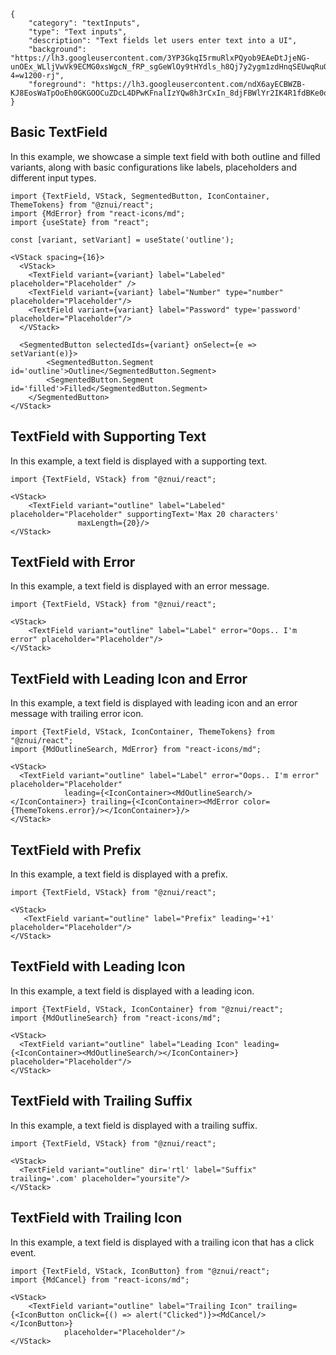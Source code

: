 ```
{
    "category": "textInputs",
    "type": "Text inputs",
    "description": "Text fields let users enter text into a UI",
    "background": "https://lh3.googleusercontent.com/3YP3GkqI5rmuRlxPQyob9EAeDtJjeNG-unOEx_WLljVwVk9ECMG0xsWgcN_fRP_sgGeWlOy9tHYdls_h8Qj7y2ygm1zdHnqSEUwqRuQq_yPHzOC8B-4=w1200-rj",
    "foreground": "https://lh3.googleusercontent.com/ndX6ayECBWZB-KJ8EosWaTpOoEh0GKGOOCuZDcL4DPwKFnalIzYQw8h3rCxIn_8djFBWlYr2IK4R1fdBKe0o_LHPnHXo07d3obTOJcmBrZZvRISANnc=w2400"
}
```

## Basic TextField

In this example, we showcase a simple text field with both outline and filled variants, along with basic configurations like labels, placeholders and different input types.

```tsx
import {TextField, VStack, SegmentedButton, IconContainer, ThemeTokens} from "@znui/react";
import {MdError} from "react-icons/md";
import {useState} from "react";

const [variant, setVariant] = useState('outline');

<VStack spacing={16}>
  <VStack>
    <TextField variant={variant} label="Labeled" placeholder="Placeholder" />
    <TextField variant={variant} label="Number" type="number" placeholder="Placeholder"/>
    <TextField variant={variant} label="Password" type='password' placeholder="Placeholder"/>
  </VStack>

  <SegmentedButton selectedIds={variant} onSelect={e => setVariant(e)}>
        <SegmentedButton.Segment id='outline'>Outline</SegmentedButton.Segment>
        <SegmentedButton.Segment id='filled'>Filled</SegmentedButton.Segment>
    </SegmentedButton>
</VStack>
```

## TextField with Supporting Text

In this example, a text field is displayed with a supporting text.

```tsx
import {TextField, VStack} from "@znui/react";

<VStack>
    <TextField variant="outline" label="Labeled" placeholder="Placeholder" supportingText='Max 20 characters'
               maxLength={20}/>
</VStack>
```

## TextField with Error

In this example, a text field is displayed with an error message.

```tsx
import {TextField, VStack} from "@znui/react";

<VStack>
    <TextField variant="outline" label="Label" error="Oops.. I'm error" placeholder="Placeholder"/>
</VStack>
```

## TextField with Leading Icon and Error

In this example, a text field is displayed with leading icon and an error message with trailing error icon.

```tsx
import {TextField, VStack, IconContainer, ThemeTokens} from "@znui/react";
import {MdOutlineSearch, MdError} from "react-icons/md";

<VStack>
  <TextField variant="outline" label="Label" error="Oops.. I'm error" placeholder="Placeholder"
            leading={<IconContainer><MdOutlineSearch/></IconContainer>} trailing={<IconContainer><MdError color={ThemeTokens.error}/></IconContainer>}/>
</VStack>
```

## TextField with Prefix

In this example, a text field is displayed with a prefix.

```tsx
import {TextField, VStack} from "@znui/react";

<VStack>
   <TextField variant="outline" label="Prefix" leading='+1' placeholder="Placeholder"/>
</VStack>
```

## TextField with Leading Icon

In this example, a text field is displayed with a leading icon.

```tsx
import {TextField, VStack, IconContainer} from "@znui/react";
import {MdOutlineSearch} from "react-icons/md";

<VStack>
  <TextField variant="outline" label="Leading Icon" leading={<IconContainer><MdOutlineSearch/></IconContainer>} placeholder="Placeholder"/>
</VStack>
```

## TextField with Trailing Suffix

In this example, a text field is displayed with a trailing suffix.

```tsx
import {TextField, VStack} from "@znui/react";

<VStack>
  <TextField variant="outline" dir='rtl' label="Suffix" trailing='.com' placeholder="yoursite"/>
</VStack>
```

## TextField with Trailing Icon

In this example, a text field is displayed with a trailing icon that has a click event.

```tsx
import {TextField, VStack, IconButton} from "@znui/react";
import {MdCancel} from "react-icons/md";

<VStack>
    <TextField variant="outline" label="Trailing Icon" trailing={<IconButton onClick={() => alert("Clicked")}><MdCancel/></IconButton>}
            placeholder="Placeholder"/>
</VStack>
```